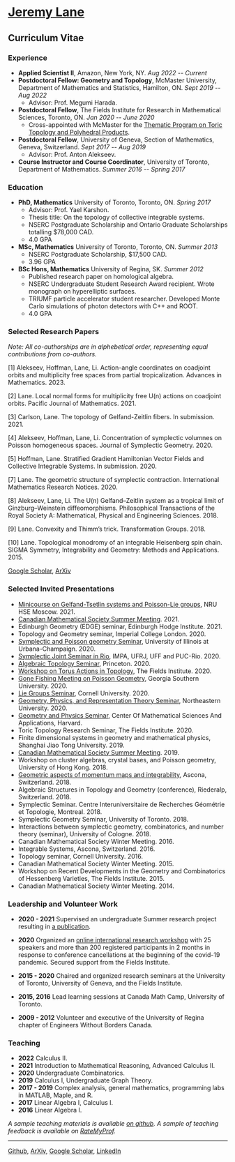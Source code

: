 # [Jeremy Lane](https://lanej5.github.io/)


## Curriculum Vitae


### Experience

- **Applied Scientist II**, Amazon, New York, NY. *Aug 2022 -- Current*
- **Postdoctoral Fellow: Geometry and Topology**, McMaster University, Department of Mathematics and Statistics, Hamilton, ON. *Sept 2019 -- Aug 2022*
    - Advisor: Prof. Megumi Harada.
- **Postdoctoral Fellow**, The Fields Institute for Research in Mathematical Sciences, Toronto, ON. *Jan 2020 -- June 2020*
    - Cross-appointed with McMaster for the [Thematic Program on Toric Topology and Polyhedral Products](http://www.fields.utoronto.ca/activities/19-20/toric).
- **Postdoctoral Fellow**, University of Geneva, Section of Mathematics, Geneva, Switzerland. *Sept 2017 -- Aug 2019*
    - Advisor: Prof. Anton Alekseev.
- **Course Instructor and Course Coordinator**, University of Toronto, Department of Mathematics. *Summer 2016 -- Spring 2017*

### Education

- **PhD, Mathematics** University of Toronto, Toronto, ON. *Spring 2017*
    - Advisor: Prof. Yael Karshon. 
    - Thesis title: On the topology of collective integrable systems.
    - NSERC Postgraduate Scholarship and Ontario Graduate Scholarships totalling $78,000 CAD.
    - 4.0 GPA
- **MSc, Mathematics** University of Toronto, Toronto, ON. *Summer 2013*
    - NSERC Postgraduate Scholarship, $17,500 CAD.
    - 3.96 GPA
- **BSc Hons, Mathematics** University of Regina, SK. *Summer 2012*
    - Published research paper on homological algebra.
    - NSERC Undergraduate Student Research Award recipient. Wrote monograph on hyperelliptic surfaces.
    - TRIUMF particle accelerator student researcher. Developed Monte Carlo simulations of photon detectors with C++ and ROOT.
    - 4.0 GPA

### Selected Research Papers

*Note: All co-authorships are in alphebetical order, representing equal contributions from co-authors.*

[1] Alekseev, Hoffman, Lane, Li. Action-angle coordinates on coadjoint orbits and multiplicity free spaces from partial tropicalization. Advances in Mathematics. 2023.

[2] Lane. Local normal forms for multiplicity free U(n) actions on coadjoint orbits. Pacific Journal of Mathematics. 2021.

[3] Carlson, Lane. The topology of Gelfand-Zeitlin fibers. In submission. 2021. 

[4] Alekseev, Hoffman, Lane, Li. Concentration of symplectic volumnes on Poisson homogeneous spaces. Journal of Symplectic Geometry. 2020.

[5] Hoffman, Lane. Stratified Gradient Hamiltonian Vector Fields and Collective Integrable Systems. In submission.
2020.

[7] Lane. The geometric structure of symplectic contraction. International Mathematics Research Notices. 2020.

[8] Alekseev, Lane, Li. The U(n) Gelfand–Zeitlin system as a tropical limit of Ginzburg–Weinstein diffeomorphisms. Philosophical Transactions of the Royal Society A: Mathematical, Physical and Engineering Sciences. 2018.

[9] Lane. Convexity and Thimm’s trick. Transformation Groups. 2018.

[10] Lane. Topological monodromy of an integrable Heisenberg spin chain. SIGMA Symmetry, Integrability and Geometry: Methods and Applications. 2015.

[Google Scholar](https://scholar.google.ca/citations?user=atcyxVwAAAAJ&hl=en), [ArXiv](https://arxiv.org/a/lane_j_2.html)


### Selected Invited Presentations

- [Minicourse on Gelfand-Tsetlin systems and Poisson-Lie groups](https://sites.google.com/view/poissonrep2021/home), NRU HSE Moscow. 2021.
- [Canadian Mathematical Society Summer Meeting](https://www2.cms.math.ca/Events/summer21/abs/pdf/sg-jl.pdf). 2021.
- Edinburgh Geometry (EDGE) seminar, Edinburgh Hodge Institute. 2021. 
- Topology and Geometry seminar, Imperial College London. 2020. 
- [Symplectic and Poisson geometry Seminar](https://sites.google.com/view/jpalmer/spg-seminar), University of Illinois at Urbana-Champaign. 2020. 
- [Symplectic Joint Seminar in Rio](https://sites.google.com/matematica.ufrj.br/semsimprio), IMPA, UFRJ, UFF and PUC-Rio. 2020.
- [Algebraic Topology Seminar](https://www.math.princeton.edu/events/canonical-bases-toric-degenerations-and-collective-integrable-systems-2020-11-12t180000), Princeton. 2020.
- [Workshop on Torus Actions in Topology](http://www.fields.utoronto.ca/activities/19-20/toric-torus), The Fields Institute. 2020.
- [Gone Fishing Meeting on Poisson Geometry](https://sites.google.com/georgiasouthern.edu/gonefishing2020), Georgia Southern University. 2020.
- [Lie Groups Seminar](https://pi.math.cornell.edu/m/event-list-p/liegroups),  Cornell University. 2020.
- [Geometry, Physics, and Representation Theory Seminar](mathserver.neu.edu/~robin/Seminars/GPRT/index.html), Northeastern University. 2020.
-  [Geometry and Physics Seminar](https://cmsa.fas.harvard.edu/event/7-7-2020-geometry-and-physics-seminar/), Center Of Mathematical Sciences And Applications, Harvard.
- Toric Topology Research Seminar, The Fields Institute. 2020.
- Finite dimensional systems in geometry and mathematical physics, Shanghai Jiao Tong University. 2019.
- [Canadian Mathematical Society Summer Meeting](https://www2.cms.math.ca/Events/summer19/abs/emd#jl). 2019.
- Workshop on cluster algebras, crystal bases, and Poisson geometry, University of Hong Kong. 2018.
- [Geometric aspects of momentum maps and integrability](https://medialibrary.uantwerpen.be/oldcontent/personalpage33566/files/Ascona2018/talk-abstracts/abstract-lane.pdf?_gl=1*ud0qxq*_ga*MTc5MzY3NTIzNC4xNjk1NDM1ODI0*_ga_WVC36ZPB1Y*MTY5NTQzNTgyMy4xLjEuMTY5NTQzNjEyNC41NS4wLjA.&_ga=2.170231016.936368191.1695435824-1793675234.1695435824), Ascona, Switzerland. 2018.
- Algebraic Structures in Topology and Geometry (conference), Riederalp, Switzerland. 2018.
- Symplectic Seminar. Centre Interuniversitaire de Recherches Géométrie et Topologie, Montreal. 2018.
- Symplectic Geometry Seminar, University of Toronto. 2018.
- Interactions between symplectic geometry, combinatorics, and number theory (seminar), University of
Cologne. 2018.
- Canadian Mathematical Society Winter Meeting. 2016.
- Integrable Systems, Ascona, Switzerland. 2016.
- Topology seminar, Cornell University. 2016.
- Canadian Mathematical Society Winter Meeting. 2015.
- Workshop on Recent Developments in the Geometry and Combinatorics of Hessenberg Varieties, The Fields
Institute. 2015.
- Canadian Mathematical Society Winter Meeting. 2014.

### Leadership and Volunteer Work

- **2020 - 2021** Supervised an undergraduate Summer research project resulting in [a publication](https://msp.org/involve/2022/15-5/involve-v15-n5-p04-p.pdf).
- **2020** Organized an [online international research workshop](http://www.fields.utoronto.ca/activities/19-20/lie-theory) with 25 speakers and more than 200 registered
participants in 2 months in response to conference cancellations at the beginning of the covid-19 pandemic. Secured support from the Fields Institute. 
- **2015 - 2020** Chaired and organized research seminars at the University of Toronto, University of Geneva, and the Fields Institute.
- **2015, 2016** Lead learning sessions at Canada Math Camp, University of Toronto.

- **2009 - 2012** Volunteer and executive of the  University of Regina chapter of Engineers Without Borders Canada.

### Teaching

- **2022** Calculus II.
- **2021** Introduction to Mathematical Reasoning, Advanced Calculus II.
- **2020** Undergraduate Combinatorics.
- **2019** Calculus I, Undergraduate Graph Theory.
- **2017 - 2019** Complex analysis, general mathematics, programming labs in MATLAB, Maple, and R.
- **2017** Linear Algebra I, Calculus I.
- **2016** Linear Algebra I. 

*A sample teaching materials is available [on github](https://github.com/lanej5/math). A sample of teaching feedback is available on [RateMyProf](https://www.ratemyprofessors.com/professor/2520420).*

---

[Github](https://github.com/lanej5), [ArXiv](https://arxiv.org/a/lane_j_2.html), [Google Scholar](https://scholar.google.ca/citations?user=atcyxVwAAAAJ&hl=en), [LinkedIn](https://linkedin.com/in/lanej5)

